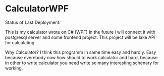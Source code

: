 # CalculatorWPF

Status of Last Deployment:<br>
<img scr="http://github.com/BulatAZ/Calculator/workflows/run_unit_tests/badge.svg?=brange=master"><br>

This is my calculator wrote on C# (WPF)
In the future i will connect it with postgresql server and some frontend project. This project will be lake API for calculating.

Why Calculator?
I think this programm in same time easy and hardly. Easy because everebody now how should to work calculator and hard, 
because in other to write calculator you need write so many interesting schenary for working.



